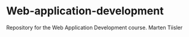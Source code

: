 # Web-application-development
Repository for the Web Application Development course. Marten Tiisler
